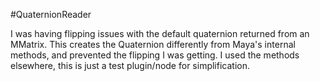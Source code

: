 #QuaternionReader

 I was having flipping issues with the default quaternion returned from an MMatrix.  This creates the Quaternion differently from Maya's internal methods, and prevented the flipping I was getting. I used the methods elsewhere, this is just a test plugin/node for simplification.
